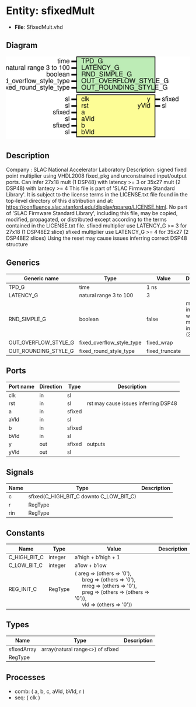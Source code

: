 # Entity: sfixedMult

- **File**: SfixedMult.vhd
## Diagram

![Diagram](SfixedMult.svg "Diagram")
## Description

Company    : SLAC National Accelerator Laboratory
Description: signed fixed point multiplier using VHDL2008 fixed_pkg and
             unconstrained input/output ports.  Can infer 27x18 mult
             (1 DSP48) with latency >= 3 or 35x27 mult (2 DSP48) with
             lantecy >= 4
This file is part of 'SLAC Firmware Standard Library'.
It is subject to the license terms in the LICENSE.txt file found in the
top-level directory of this distribution and at:
   https://confluence.slac.stanford.edu/display/ppareg/LICENSE.html.
No part of 'SLAC Firmware Standard Library', including this file,
may be copied, modified, propagated, or distributed except according to
the terms contained in the LICENSE.txt file.
sfixed multiplier use LATENCY_G >= 3 for 27x18 (1 DSP48E2 slice)
sfixed multiplier use LATENCY_G >= 4 for 35x27 (2 DSP48E2 slices)
Using the reset may cause issues inferring correct DSP48 structure
## Generics

| Generic name         | Type                      | Value          | Description                                     |
| -------------------- | ------------------------- | -------------- | ----------------------------------------------- |
| TPD_G                | time                      | 1 ns           |                                                 |
| LATENCY_G            | natural range 3 to 100    | 3              |                                                 |
| RND_SIMPLE_G         | boolean                   | false          | may interfere with large mult inference (35x27) |
| OUT_OVERFLOW_STYLE_G | fixed_overflow_style_type | fixed_wrap     |                                                 |
| OUT_ROUNDING_STYLE_G | fixed_round_style_type    | fixed_truncate |                                                 |
## Ports

| Port name | Direction | Type   | Description                          |
| --------- | --------- | ------ | ------------------------------------ |
| clk       | in        | sl     |                                      |
| rst       | in        | sl     | rst may cause issues inferring DSP48 |
| a         | in        | sfixed |                                      |
| aVld      | in        | sl     |                                      |
| b         | in        | sfixed |                                      |
| bVld      | in        | sl     |                                      |
| y         | out       | sfixed | outputs                              |
| yVld      | out       | sl     |                                      |
## Signals

| Name | Type                                    | Description |
| ---- | --------------------------------------- | ----------- |
| c    | sfixed(C_HIGH_BIT_C downto C_LOW_BIT_C) |             |
| r    | RegType                                 |             |
| rin  | RegType                                 |             |
## Constants

| Name         | Type    | Value                                                                                                                                                                                                                                                                                                                          | Description |
| ------------ | ------- | ------------------------------------------------------------------------------------------------------------------------------------------------------------------------------------------------------------------------------------------------------------------------------------------------------------------------------ | ----------- |
| C_HIGH_BIT_C | integer |  a'high + b'high + 1                                                                                                                                                                                                                                                                                                           |             |
| C_LOW_BIT_C  | integer |  a'low  + b'low                                                                                                                                                                                                                                                                                                                |             |
| REG_INIT_C   | RegType |  (       areg  => (others => '0'),<br><span style="padding-left:20px">       breg  => (others => '0'),<br><span style="padding-left:20px">       mreg  => (others => '0'),<br><span style="padding-left:20px">       preg  => (others => (others => '0')),<br><span style="padding-left:20px">       vld   => (others => '0')) |             |
## Types

| Name        | Type                              | Description |
| ----------- | --------------------------------- | ----------- |
| sfixedArray | array(natural range<>) of sfixed  |             |
| RegType     |                                   |             |
## Processes
- comb: ( a, b, c, aVld, bVld, r )
- seq: ( clk )
